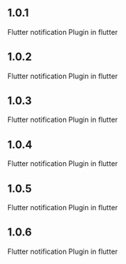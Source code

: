 ## 1.0.1
Flutter notification Plugin in flutter

## 1.0.2
Flutter notification Plugin in flutter

## 1.0.3
Flutter notification Plugin in flutter

## 1.0.4
Flutter notification Plugin in flutter

## 1.0.5
Flutter notification Plugin in flutter
## 1.0.6
Flutter notification Plugin in flutter
